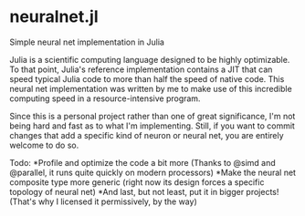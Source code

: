 neuralnet.jl
============

Simple neural net implementation in Julia

Julia is a scientific computing language designed to be highly optimizable. To that point, Julia's reference implementation contains a JIT that can speed typical Julia code to more than half the speed of native code. This neural net implementation was written by me to make use of this incredible computing speed in a resource-intensive program. 

Since this is a personal project rather than one of great significance, I'm not being hard and fast as to what I'm implementing. Still, if you want to commit changes that add a specific kind of neuron or neural net, you are entirely welcome to do so.

Todo:
*Profile and optimize the code a bit more (Thanks to @simd and @parallel, it runs quite quickly on modern processors)
*Make the neural net composite type more generic (right now its design forces a specific topology of neural net)
*And last, but not least, put it in bigger projects! (That's why I licensed it permissively, by the way)
